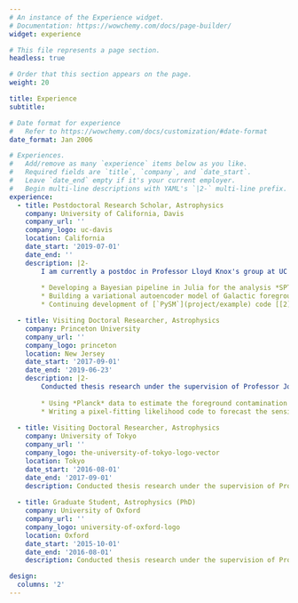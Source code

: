 ```yaml
---
# An instance of the Experience widget.
# Documentation: https://wowchemy.com/docs/page-builder/
widget: experience

# This file represents a page section.
headless: true

# Order that this section appears on the page.
weight: 20

title: Experience
subtitle:

# Date format for experience
#   Refer to https://wowchemy.com/docs/customization/#date-format
date_format: Jan 2006

# Experiences.
#   Add/remove as many `experience` items below as you like.
#   Required fields are `title`, `company`, and `date_start`.
#   Leave `date_end` empty if it's your current employer.
#   Begin multi-line descriptions with YAML's `|2-` multi-line prefix.
experience:
  - title: Postdoctoral Research Scholar, Astrophysics
    company: University of California, Davis
    company_url: ''
    company_logo: uc-davis
    location: California
    date_start: '2019-07-01'
    date_end: ''
    description: |2-
        I am currently a postdoc in Professor Lloyd Knox's group at UC Davis. I am a member of the *South Pole Telescope* (*SPT*) and *BICEP / Keck* (*BK*) collaborations. Some of my projects have been:
        
        * Developing a Bayesian pipeline in Julia for the analysis *SPT* and *BK* data. 
        * Building a variational autoencoder model of Galactic foreground emission as a form of novel foreground simulation [[1]](publication/a-generative-model-of-galactic-dust-emission-using-variational-inference).
        * Continuing development of [`PySM`](project/example) code [[2]](publication/the-python-sky-model-3-software).

  - title: Visiting Doctoral Researcher, Astrophysics
    company: Princeton University
    company_url: ''
    company_logo: princeton
    location: New Jersey
    date_start: '2017-09-01'
    date_end: '2019-06-23'
    description: |2-
        Conducted thesis research under the supervision of Professor Jo Dunkley. Projects included: 
    
        * Using *Planck* data to estimate the foreground contamination of the *ACT* survey, contributing to the analysis presented in these papers [[3](publication/the-atacama-cosmology-telescope-dr4-maps-and-cosmological-parameters), [4](publication/the-international-school-for-advanced-studies-sissa-find-out-more-the-atacama-cosmology-telescope-a-measurement-of-the-cosmic-microwave-background-power-spectra-at-98-and-150-ghz)].   
        * Writing a pixel-fitting likelihood code to forecast the sensitivity of the *Simons Observatory* to spatial variation of foreground frequency dependence [[5]](publication/the-simons-observatory-science-goals-and-forecasts).
    
  - title: Visiting Doctoral Researcher, Astrophysics
    company: University of Tokyo
    company_url: ''
    company_logo: the-university-of-tokyo-logo-vector
    location: Tokyo
    date_start: '2016-08-01'
    date_end: '2017-09-01'
    description: Conducted thesis research under the supervision of Professors Nobuhiko Katayama and Eiichiro Komatsu. I worked mainly on deriving the observational signatures of an axion-SU(2) model for inflation [[6]](/publication/finding-the-chiral-gravitational-wave-background-of-an-axion-su-2-inflationary-model-using-cmb-observations-and-laser-interferometers).
    
  - title: Graduate Student, Astrophysics (PhD)
    company: University of Oxford
    company_url: ''
    company_logo: university-of-oxford-logo
    location: Oxford
    date_start: '2015-10-01'
    date_end: '2016-08-01'
    description: Conducted thesis research under the supervision of Professor Jo Dunkley. I worked primarily on developing the codebase and modeling for the original [PySM](project/example) code [[7]](publication/the-python-sky-model-software-for-simulating-the-galactic-microwave-sky), as well as its application in a forecasting project for component separation in future CMB experiments [[8]](publication/simulated-forecasts-for-primordial-b-mode-searches-in-ground-based-experiments).

design:
  columns: '2'
---
```

